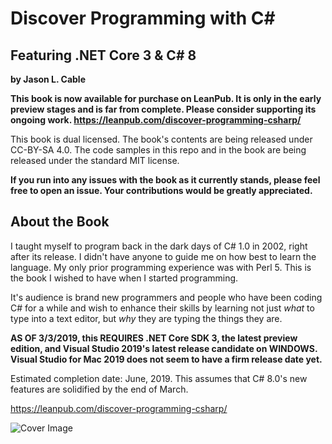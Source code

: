 # Discover Programming with C#
## Featuring .NET Core 3 & C# 8
__by Jason L. Cable__

**This book is now available for purchase on LeanPub.  It is only in the early preview stages and is far from complete.  Please consider supporting its ongoing work.  <https://leanpub.com/discover-programming-csharp/>**

This book is dual licensed.  The book's contents are being released under CC-BY-SA 4.0.  The code samples in this repo and in the book are being released under the standard MIT license.

**If you run into any issues with the book as it currently stands, please feel free to open an issue.  Your contributions would be greatly appreciated.**

## About the Book

I taught myself to program back in the dark days of C# 1.0 in 2002, right after its release.  I didn't have anyone to guide me on how best to learn the language.  My only prior programming experience was with Perl 5.  This is the book I wished to have when I started programming.

It's audience is brand new programmers and people who have been coding C# for a while and wish to enhance their skills by learning not just _what_ to type into a text editor, but _why_ they are typing the things they are.

__AS OF 3/3/2019, this REQUIRES .NET Core SDK 3, the latest preview edition, and Visual Studio 2019's latest release candidate on WINDOWS.  Visual Studio for Mac 2019 does not seem to have a firm release date yet.__

Estimated completion date: June, 2019.  This assumes that C# 8.0's new features are solidified by the end of March.

<https://leanpub.com/discover-programming-csharp/>

![Cover Image](https://d2sofvawe08yqg.cloudfront.net/discover-programming-csharp/small2x?1549735579)
